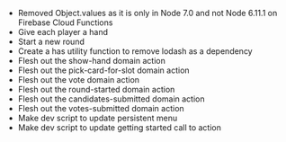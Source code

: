  - Removed Object.values as it is only in Node 7.0 and not Node 6.11.1 on
   Firebase Cloud Functions
 - Give each player a hand
 - Start a new round
 - Create a has utility function to remove lodash as a dependency
 - Flesh out the show-hand domain action
 - Flesh out the pick-card-for-slot domain action
 - Flesh out the vote domain action
 - Flesh out the round-started domain action
 - Flesh out the candidates-submitted domain action
 - Flesh out the votes-submitted domain action
 - Make dev script to update persistent menu
 - Make dev script to update getting started call to action

